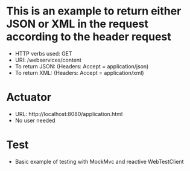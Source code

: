 # This is an example to return either JSON or XML in the request according to the header request
- HTTP verbs used: GET
- URI: /webservices/content
- To return JSON: (Headers: Accept = application/json) 
- To return XML: (Headers: Accept = application/xml)

# Actuator
- URL: http://localhost:8080/application.html
- No user needed

# Test
- Basic example of testing with MockMvc and reactive WebTestClient